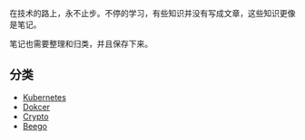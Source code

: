 在技术的路上，永不止步。不停的学习，有些知识并没有写成文章，这些知识更像是笔记。

笔记也需要整理和归类，并且保存下来。

## 分类
- [Kubernetes](https://github.com/Shitaibin/notes/tree/master/kubernetes)
- [Dokcer](https://github.com/Shitaibin/notes/tree/master/docker)
- [Crypto](https://github.com/Shitaibin/notes/tree/master/crypto)
- [Beego](https://github.com/Shitaibin/notes/tree/master/beego)
